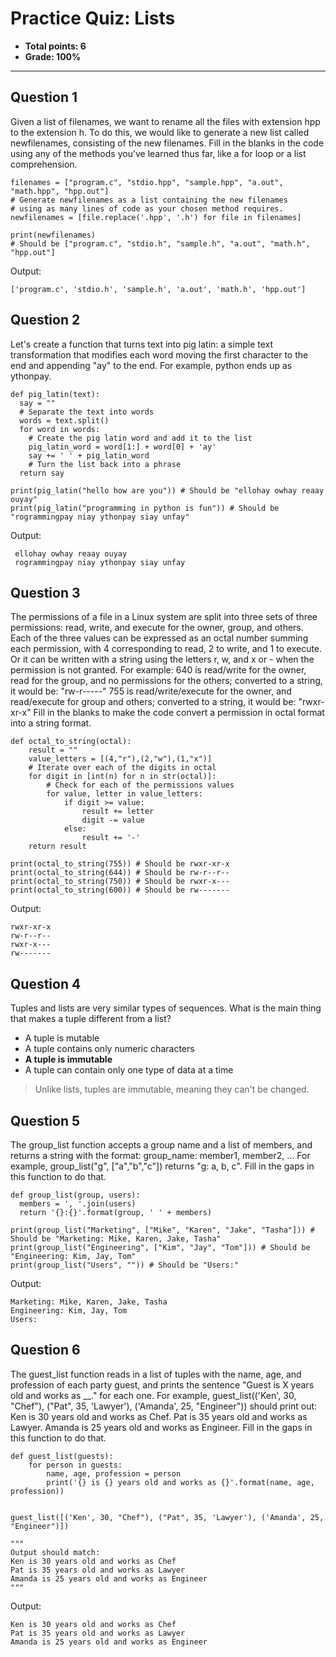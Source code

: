 # Practice Quiz: Lists
* **Total points: 6**
* **Grade: 100%**

<hr>

## Question 1

Given a list of filenames, we want to rename all the files with extension hpp to the extension h. To do this, we would like to generate a new list called newfilenames, consisting of the new filenames. Fill in the blanks in the code using any of the methods you’ve learned thus far, like a for loop or a list comprehension.

```
filenames = ["program.c", "stdio.hpp", "sample.hpp", "a.out", "math.hpp", "hpp.out"]
# Generate newfilenames as a list containing the new filenames
# using as many lines of code as your chosen method requires.
newfilenames = [file.replace('.hpp', '.h') for file in filenames]

print(newfilenames)
# Should be ["program.c", "stdio.h", "sample.h", "a.out", "math.h", "hpp.out"]
```

Output:

```
['program.c', 'stdio.h', 'sample.h', 'a.out', 'math.h', 'hpp.out']
```

## Question 2

Let's create a function that turns text into pig latin: a simple text transformation that modifies each word moving the first character to the end and appending "ay" to the end. For example, python ends up as ythonpay.

```
def pig_latin(text):
  say = ""
  # Separate the text into words
  words = text.split()
  for word in words:
    # Create the pig latin word and add it to the list
    pig_latin_word = word[1:] + word[0] + 'ay'
    say += ' ' + pig_latin_word
    # Turn the list back into a phrase
  return say
		
print(pig_latin("hello how are you")) # Should be "ellohay owhay reaay ouyay"
print(pig_latin("programming in python is fun")) # Should be "rogrammingpay niay ythonpay siay unfay"
```

Output:

```
 ellohay owhay reaay ouyay
 rogrammingpay niay ythonpay siay unfay
```

## Question 3

The permissions of a file in a Linux system are split into three sets of three permissions: read, write, and execute for the owner, group, and others. Each of the three values can be expressed as an octal number summing each permission, with 4 corresponding to read, 2 to write, and 1 to execute. Or it can be written with a string using the letters r, w, and x or - when the permission is not granted. For example: 640 is read/write for the owner, read for the group, and no permissions for the others; converted to a string, it would be: "rw-r-----" 755 is read/write/execute for the owner, and read/execute for group and others; converted to a string, it would be: "rwxr-xr-x" Fill in the blanks to make the code convert a permission in octal format into a string format.

```
def octal_to_string(octal):
    result = ""
    value_letters = [(4,"r"),(2,"w"),(1,"x")]
    # Iterate over each of the digits in octal
    for digit in [int(n) for n in str(octal)]:
        # Check for each of the permissions values
        for value, letter in value_letters:
            if digit >= value:
                result += letter
                digit -= value
            else:
                result += '-'
    return result
    
print(octal_to_string(755)) # Should be rwxr-xr-x
print(octal_to_string(644)) # Should be rw-r--r--
print(octal_to_string(750)) # Should be rwxr-x---
print(octal_to_string(600)) # Should be rw-------
```

Output:

```
rwxr-xr-x
rw-r--r--
rwxr-x---
rw-------
```

## Question 4

Tuples and lists are very similar types of sequences. What is the main thing that makes a tuple different from a list?
* A tuple is mutable
* A tuple contains only numeric characters
* **A tuple is immutable**
* A tuple can contain only one type of data at a time

> Unlike lists, tuples are immutable, meaning they can't be changed.

## Question 5

The group_list function accepts a group name and a list of members, and returns a string with the format: group_name: member1, member2, … For example, group_list("g", ["a","b","c"]) returns "g: a, b, c". Fill in the gaps in this function to do that.

```
def group_list(group, users):
  members = ', '.join(users)
  return '{}:{}'.format(group, ' ' + members)

print(group_list("Marketing", ["Mike", "Karen", "Jake", "Tasha"])) # Should be "Marketing: Mike, Karen, Jake, Tasha"
print(group_list("Engineering", ["Kim", "Jay", "Tom"])) # Should be "Engineering: Kim, Jay, Tom"
print(group_list("Users", "")) # Should be "Users:"
```

Output:

```
Marketing: Mike, Karen, Jake, Tasha
Engineering: Kim, Jay, Tom
Users: 
```

## Question 6

The guest_list function reads in a list of tuples with the name, age, and profession of each party guest, and prints the sentence "Guest is X years old and works as __." for each one. For example, guest_list(('Ken', 30, "Chef"), ("Pat", 35, 'Lawyer'), ('Amanda', 25, "Engineer")) should print out: Ken is 30 years old and works as Chef. Pat is 35 years old and works as Lawyer. Amanda is 25 years old and works as Engineer. Fill in the gaps in this function to do that.

```
def guest_list(guests):
	for person in guests:
		name, age, profession = person
		print('{} is {} years old and works as {}'.format(name, age, profession))


guest_list([('Ken', 30, "Chef"), ("Pat", 35, 'Lawyer'), ('Amanda', 25, "Engineer")])

"""
Output should match:
Ken is 30 years old and works as Chef
Pat is 35 years old and works as Lawyer
Amanda is 25 years old and works as Engineer
"""
```

Output:

```
Ken is 30 years old and works as Chef
Pat is 35 years old and works as Lawyer
Amanda is 25 years old and works as Engineer
```
